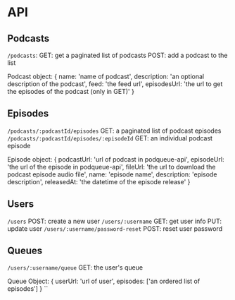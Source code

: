 API
===

## Podcasts

`/podcasts`:
  GET: get a paginated list of podcasts
  POST: add a podcast to the list

Podcast object:
  {
    name: 'name of podcast',
    description: 'an optional description of the podcast',
    feed: 'the feed url',
    episodesUrl: 'the url to get the episodes of the podcast (only in GET)'
  }

## Episodes
`/podcasts/:podcastId/episodes`
  GET: a paginated list of podcast episodes
`/podcasts/:podcastId/episodes/:episodeId`
  GET: an individual podcast episode

Episode object:
  {
    podcastUrl: 'url of podcast in podqueue-api',
    episodeUrl: 'the url of the episode in podqueue-api',
    fileUrl: 'the url to download the podcast episode audio file',
    name: 'episode name',
    description: 'episode description',
    releasedAt: 'the datetime of the episode release'
  }

## Users
`/users`
  POST: create a new user
`/users/:username`
  GET: get user info
  PUT: update user
`/users/:username/password-reset`
  POST: reset user password

## Queues
`/users/:username/queue`
  GET: the user's queue

Queue Object:
  {
    userUrl: 'url of user',
    episodes: ['an ordered list of episodes']
  }
``

